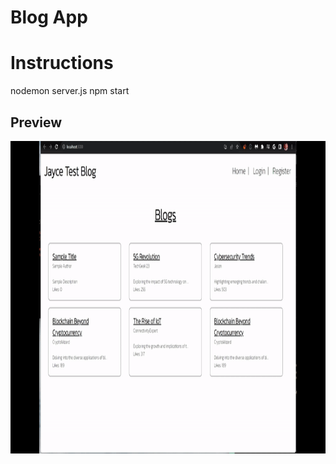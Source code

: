 # Blog App

# Instructions

nodemon server.js
npm start

## Preview

<img src="https://github.com/Jaycelab/Blog-Web-App-FS/blob/main/backend/public/demo.gif" width="1000" height="500"/>
